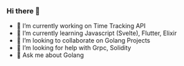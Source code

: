 ### Hi there 👋


- 🔭 I’m currently working on Time Tracking API
- 🌱 I’m currently learning Javascript (Svelte), Flutter, Elixir
- 👯 I’m looking to collaborate on Golang Projects
- 🤔 I’m looking for help with Grpc, Solidity
- 💬 Ask me about Golang

